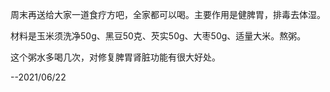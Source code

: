 周末再送给大家一道食疗方吧，全家都可以喝。主要作用是健脾胃，排毒去体湿。  
  
材料是玉米须洗净50g、黑豆50克、芡实50g、大枣50g、适量大米。熬粥。  
  
这个粥水多喝几次，对修复脾胃肾脏功能有很大好处。



--2021/06/22
